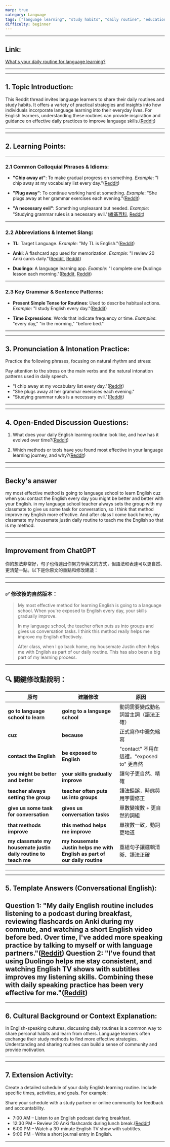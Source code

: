 ```yaml
---
marp: true
category: Language
tags: ["language learning", "study habits", "daily routine", "education"]
difficulty: beginner
---
```


---

## Link:

[What's your daily routine for language learning?](https://www.reddit.com/r/languagelearning/comments/14oleg7/whats_your_daily_routine_for_language_learning/)

---

---

## 1. Topic Introduction:

This Reddit thread invites language learners to share their daily routines and study habits. It offers a variety of practical strategies and insights into how individuals incorporate language learning into their everyday lives. For English learners, understanding these routines can provide inspiration and guidance on effective daily practices to improve language skills.([Reddit][1])

---

---

## 2. Learning Points:

---

### 2.1 Common Colloquial Phrases & Idioms:

* **"Chip away at"**: To make gradual progress on something.
*Example*: "I chip away at my vocabulary list every day."([Reddit][2])

* **"Plug away"**: To continue working hard at something.
*Example*: "She plugs away at her grammar exercises each evening."([Reddit][3])

* **"A necessary evil"**: Something unpleasant but needed.
*Example*: "Studying grammar rules is a necessary evil."([維基百科][4], [Reddit][2])

---

### 2.2 Abbreviations & Internet Slang:

* **TL**: Target Language.
*Example*: "My TL is English."([Reddit][5])

* **Anki**: A flashcard app used for memorization.
*Example*: "I review 20 Anki cards daily."([Reddit][6], [Reddit][7])

* **Duolingo**: A language learning app.
*Example*: "I complete one Duolingo lesson each morning."([Reddit][1], [Reddit][8])

---

### 2.3 Key Grammar & Sentence Patterns:

* **Present Simple Tense for Routines**: Used to describe habitual actions.
*Example*: "I study English every day."([Reddit][9])

* **Time Expressions**: Words that indicate frequency or time.
*Examples*: "every day," "in the morning," "before bed."

---

---

## 3. Pronunciation & Intonation Practice:

Practice the following phrases, focusing on natural rhythm and stress:

Pay attention to the stress on the main verbs and the natural intonation patterns used in daily speech.

* "I chip away at my vocabulary list every day."([Reddit][2])
* "She plugs away at her grammar exercises each evening."
* "Studying grammar rules is a necessary evil."([Reddit][2])
---

---

## 4. Open-Ended Discussion Questions:

1. What does your daily English learning routine look like, and how has it evolved over time?([Reddit][1])

2. Which methods or tools have you found most effective in your language learning journey, and why?([Reddit][1])

---

---

## Becky's answer

my most effective method is going to language school to learn English cuz when you contact the English every day you might be better and better with your English. 
in my language school teacher always sets the group with my classmate to  give us some task for conversation, so I think that method improve my English more effective.
And after class I come back home, my classmate my housemate justin daily routine to teach me the English so that is my method.

---

---

## Improvement from ChatGPT

你的想法非常好，句子也傳達出你努力學英文的方式，但語法和表達可以更自然、更清楚一點。以下是你原文的重點和修改建議：

---

---

### ✅ 修改後的自然版本：

> My most effective method for learning English is going to a language school. When you're exposed to English every day, your skills gradually improve.
>
> In my language school, the teacher often puts us into groups and gives us conversation tasks. I think this method really helps me improve my English effectively.
>
> After class, when I go back home, my housemate Justin often helps me with English as part of our daily routine. This has also been a big part of my learning process.

---

## 🔍 關鍵修改點說明：

| 原句                                                             | 建議修改                                                                       | 原因                               |
| -------------------------------------------------------------- | -------------------------------------------------------------------------- | -------------------------------- |
| **go to language school to learn**                             | **going to a language school**                                             | 動詞需要變成動名詞當主詞（語法正確）               |
| **cuz**                                                        | **because**                                                                | 正式寫作中避免縮寫                        |
| **contact the English**                                        | **be exposed to English**                                                  | "contact" 不用在這裡，"exposed to" 更自然 |
| **you might be better and better**                             | **your skills gradually improve**                                          | 讓句子更自然、精確                        |
| **teacher always setting the group**                           | **teacher often puts us into groups**                                      | 語法錯誤，時態與用字需修正                    |
| **give us some task for conversation**                         | **gives us conversation tasks**                                            | 單數變複數 + 更自然的詞組                   |
| **that methods improve**                                       | **this method helps me improve**                                           | 單複數一致，動詞更地道                      |
| **my classmate my housemate justin daily routine to teach me** | **my housemate Justin helps me with English as part of our daily routine** | 重組句子讓邏輯清晰、語法正確                   |

---

---

## 5. Template Answers (Conversational English):

**Question 1**: "My daily English routine includes listening to a podcast during breakfast, reviewing flashcards on Anki during my commute, and watching a short English video before bed. Over time, I've added more speaking practice by talking to myself or with language partners."([Reddit][7])
**Question 2**: "I've found that using Duolingo helps me stay consistent, and watching English TV shows with subtitles improves my listening skills. Combining these with daily speaking practice has been very effective for me."([Reddit][6])
---

---

## 6. Cultural Background or Context Explanation:

In English-speaking cultures, discussing daily routines is a common way to share personal habits and learn from others. Language learners often exchange their study methods to find more effective strategies. Understanding and sharing routines can build a sense of community and provide motivation.

---

---

## 7. Extension Activity:

Create a detailed schedule of your daily English learning routine. Include specific times, activities, and goals. For example:

Share your schedule with a study partner or online community for feedback and accountability.

* 7:00 AM – Listen to an English podcast during breakfast.
* 12:30 PM – Review 20 Anki flashcards during lunch break.([Reddit][8])
* 6:00 PM – Watch a 30-minute English TV show with subtitles.
* 9:00 PM – Write a short journal entry in English.
---

[1]: https://www.reddit.com/r/languagelearning/comments/18zgnbz/what_are_some_daily_habits_that_you_follow_and/?utm_source=chatgpt.com "r/languagelearning on Reddit: What are some daily habits that you ..."
[2]: https://www.reddit.com/r/languagelearning/comments/1cssqr3/whats_your_daily_routine_for_language_learning/?utm_source=chatgpt.com "What's your daily routine for language learning? - Reddit"
[3]: https://www.reddit.com/r/EnglishLearning/comments/18ne4nk/do_people_seriously_use_these_in_daily/?utm_source=chatgpt.com "Do people seriously use these in daily conversations? - Reddit"
[4]: https://en.wikipedia.org/wiki/R/malefashionadvice?utm_source=chatgpt.com "R/malefashionadvice"
[5]: https://www.reddit.com/r/languagelearning/comments/s0r4m2/what_is_your_current_language_learning_routine/?utm_source=chatgpt.com "What is your current language learning routine? : r/languagelearning"
[6]: https://www.reddit.com/r/languagelearning/comments/40uy8c/language_learners_what_is_your_daily_routine/?utm_source=chatgpt.com "Language Learners, what is your daily routine? : r/languagelearning"
[7]: https://www.reddit.com/r/EnglishLearning/comments/l3x1sd/what_is_your_daily_routine_to_improve_your_english/?utm_source=chatgpt.com "What is your daily routine to improve your English? : r/EnglishLearning"
[8]: https://www.reddit.com/r/languagelearning/comments/14oleg7/whats_your_daily_routine_for_language_learning/?utm_source=chatgpt.com "What's your daily routine for language learning? - Reddit"
[9]: https://www.reddit.com/r/EnglishLearning/comments/kpfwdx/english_podcast_for_daily_life_english_with/?utm_source=chatgpt.com "English podcast for daily life English with transcript?? - Reddit"
